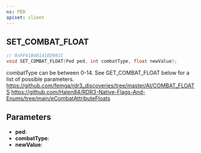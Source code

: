 ```yaml
---
ns: PED
apiset: client
---
```

## SET_COMBAT_FLOAT

```c
// 0xFF41B4B141ED981C
void SET_COMBAT_FLOAT(Ped ped, int combatType, float newValue);
```

combatType can be between 0-14. See GET_COMBAT_FLOAT below for a list of possible parameters.
https://github.com/femga/rdr3_discoveries/tree/master/AI/COMBAT_FLOATS 
https://github.com/Halen84/RDR3-Native-Flags-And-Enums/tree/main/eCombatAttributeFloats

## Parameters
* **ped**:
* **combatType**:
* **newValue**: